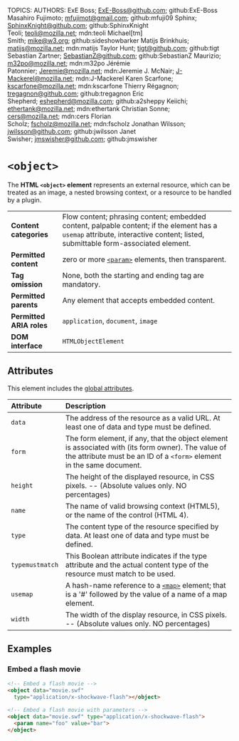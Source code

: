 TOPICS: <object>
AUTHORS: ExE Boss; ExE-Boss@github.com; github:ExE-Boss
         Masahiro Fujimoto; mfujimot@gmail.com; github:mfuji09
         Sphinx; SphinxKnight@github.com; github:SphinxKnight
         Teoli; teoli@mozilla.net; mdn:teoli
         Michael[tm] Smith; mike@w3.org; github:sideshowbarker
         Matijs Brinkhuis; matijs@mozilla.net; mdn:matijs
         Taylor Hunt; tigt@github.com; github:tigt
         Sebastian Zartner; SebastianZ@github.com; github:SebastianZ
         Maurizio; m32po@mozilla.net; mdn:m32po
         Jérémie Patonnier; Jeremie@mozilla.net; mdn:Jeremie
         J. McNair; J-Mackerel@mozilla.net; mdn:J-Mackerel
         Karen Scarfone; kscarfone@mozilla.net; mdn:kscarfone
         Thierry Régagnon; tregagnon@github.com; github:tregagnon
         Eric Shepherd; eshepherd@mozilla.com; github:a2sheppy
         Keiichi; ethertank@mozilla.net; mdn:ethertank
         Christian Sonne; cers@mozilla.net; mdn:cers
         Florian Scholz; fscholz@mozilla.net; mdn:fscholz
         Jonathan Wilsson; jwilsson@github.com; github:jwilsson
         Janet Swisher; jmswisher@github.com; github:jmswisher

# `<object>`

The **HTML `<object>` element** represents an external resource, which can be treated as an image,
a nested browsing context, or a resource to be handled by a plugin.

|  |  |
| :-- | :-- |
| **Content categories** | Flow content; phrasing content; embedded content, palpable content; if the element has a `usemap` attribute, interactive content; listed, submittable form-associated element.|
| **Permitted content** | zero or more [`<param>`](/en/webfrontend/<param>) elements, then transparent.|
| **Tag omission** | None, both the starting and ending tag are mandatory.|
| **Permitted parents** | Any element that accepts embedded content.|
| **Permitted ARIA roles** | `application`, `document`, `image` |
| **DOM interface** | `HTMLObjectElement` |

## Attributes

This element includes the [global attributes](https://wiki.developer.mozilla.org/en-US/docs/HTML/Global_attributes).

| Attribute | Description |
| :-- | :-- |
| `data` | The address of the resource as a valid URL. At least one of data and type must be defined.
| `form` | The form element, if any, that the object element is associated with (its form owner). The value of the attribute must be an ID of a `<form>` element in the same document.
| `height` | The height of the displayed resource, in CSS pixels. -- (Absolute values only. NO percentages)
| `name` | The name of valid browsing context (HTML5), or the name of the control (HTML 4).
| `type` | The content type of the resource specified by data. At least one of data and type must be defined.
| `typemustmatch` | This Boolean attribute indicates if the type attribute and the actual content type of the resource must match to be used.
| `usemap` | A hash-name reference to a [`<map>`](/en/webfrontend/<map>) element; that is a '#' followed by the value of a name of a map element.
| `width` | The width of the display resource, in CSS pixels. -- (Absolute values only. NO percentages)

## Examples

### Embed a flash movie

```html
<!-- Embed a flash movie -->
<object data="movie.swf"
  type="application/x-shockwave-flash"></object>

<!-- Embed a flash movie with parameters -->
<object data="movie.swf" type="application/x-shockwave-flash">
  <param name="foo" value="bar">
</object>
```
